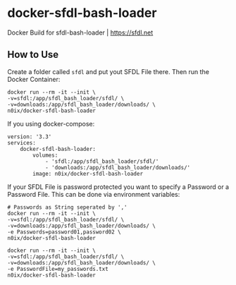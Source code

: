 # docker-sfdl-bash-loader
Docker Build for sfdl-bash-loader | https://sfdl.net

## How to Use

Create a folder called `sfdl` and put yout SFDL File there. Then run the Docker Container:

```
docker run --rm -it --init \
-v=sfdl:/app/sfdl_bash_loader/sfdl/ \
-v=downloads:/app/sfdl_bash_loader/downloads/ \
n0ix/docker-sfdl-bash-loader
```

If you using docker-compose:

```
version: '3.3'
services:
    docker-sfdl-bash-loader:
        volumes:
            - 'sfdl:/app/sfdl_bash_loader/sfdl/'
            - 'downloads:/app/sfdl_bash_loader/downloads/'
        image: n0ix/docker-sfdl-bash-loader
```

If your SFDL File is password protected you want to specify a Password or a Password File. This can be done via environment variables:

```
# Passwords as String seperated by ','
docker run --rm -it --init \
-v=sfdl:/app/sfdl_bash_loader/sfdl/ \
-v=downloads:/app/sfdl_bash_loader/downloads/ \
-e Passwords=password01,password02 \
n0ix/docker-sfdl-bash-loader
```

```
docker run --rm -it --init \
-v=sfdl:/app/sfdl_bash_loader/sfdl/ \
-v=downloads:/app/sfdl_bash_loader/downloads/ \
-e PasswordFile=my_passwords.txt
n0ix/docker-sfdl-bash-loader
```
